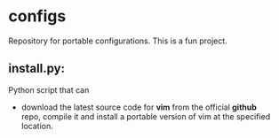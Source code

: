 # configs

Repository for portable configurations.  This is a fun project.

## install.py:
Python script that can
- download the latest source code for **vim** from the official **github**  
  repo, compile it and install a portable version of vim at the specified  
  location.
